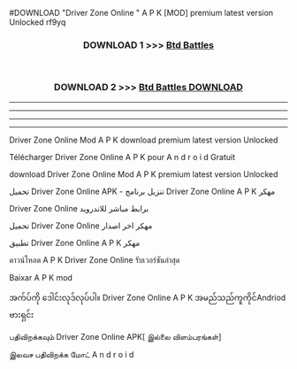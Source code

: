#DOWNLOAD "Driver Zone Online " A P K [MOD] premium latest version Unlocked rf9yq 



<div align="center">

<h3>DOWNLOAD 1 >>> <a href="https://getmod1.web.app/?judule=Btd Battles">Btd Battles</a></h3><br>

<h3>DOWNLOAD 2 >>> <a href="https://getmod1.web.app/?judule=Btd Battles">Btd Battles DOWNLOAD</a></h3>

</div>


----------------------------------------------------------

----------------------------------------------------------

----------------------------------------------------------

----------------------------------------------------------


Driver Zone Online  Mod A P K download premium latest version Unlocked

Télécharger  Driver Zone Online  A P K pour A n d r o i d Gratuit

download Driver Zone Online  Mod A P K premium latest version Unlocked

تحميل Driver Zone Online  APK - تنزيل برنامج Driver Zone Online  A P K مهكر

Driver Zone Online  برابط مباشر للاندرويد

تحميل Driver Zone Online  مهكر اخر اصدار

تطبيق Driver Zone Online  A P K مهكر

ดาวน์โหลด A P K Driver Zone Online  รับเวอร์ชันล่าสุด

Baixar A P K mod

အက်ပ်ကို ဒေါင်းလုဒ်လုပ်ပါ။ Driver Zone Online  A P K အမည်သည်ကူကိုင်Andriod ဗားရှင်း

பதிவிறக்கவும் Driver Zone Online  APK[ இல்லை விளம்பரங்கள்] 
 
இலவச பதிவிறக்க மோட் A n d r o i d



